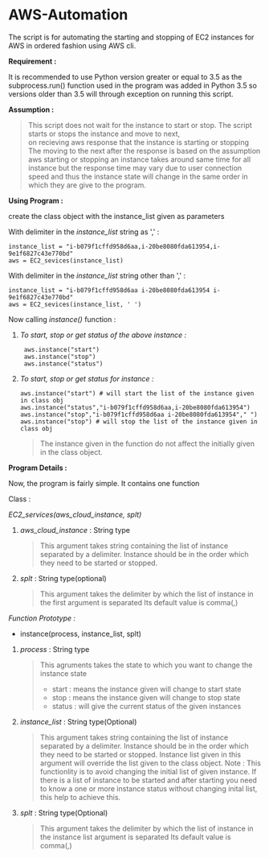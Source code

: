 # AWS-Automation
The script is for automating the starting and stopping of EC2 instances for AWS in ordered fashion using AWS cli.

**Requirement :**

It is recommended to use Python version greater or equal to 3.5 as the 
subprocess.run() function used in the program was added in Python 3.5 
so versions older than 3.5 will through exception on running this script.

**Assumption :**

> This script does not wait for the instance to start or stop.
> The script starts or stops the instance and move to next,  
> on recieving aws response that the instance is starting or stopping
> The moving to the next after the response is based on the assumption
> aws starting or stopping an instance takes around same time for all
> instance but the response time may vary due to user connection speed
> and thus the instance state will change in the same order
> in which they are give to the program. 

**Using Program :**

create the class object with the instance_list given as parameters

With delimiter in the _instance_list_ string as ',' : 
  ```
  instance_list = "i-b079f1cffd958d6aa,i-20be8080fda613954,i-9e1f6827c43e770bd"
  aws = EC2_sevices(instance_list)
  ```
With delimiter in the _instance_list_ string other than ',' : 
  ```
  instance_list = "i-b079f1cffd958d6aa i-20be8080fda613954 i-9e1f6827c43e770bd"
  aws = EC2_sevices(instance_list, ' ')
  ``` 
Now calling _instance()_ function :

1. _To start, stop or get status of the above instance :_
    ```
     aws.instance("start")
     aws.instance("stop")
     aws.instance("status")
     ```
2. _To start, stop or get status for instance :_
    ``` 
    aws.instance("start") # will start the list of the instance given in class obj
    aws.instance("status","i-b079f1cffd958d6aa,i-20be8080fda613954")
    aws.instance("stop","i-b079f1cffd958d6aa i-20be8080fda613954"," ")
    aws.instance("stop") # will stop the list of the instance given in class obj
    ```
    > The instance given in the function do not affect the initially given
    > in the class object.

**Program Details :**

Now, the program is fairly simple. It contains one function

Class :

*EC2_services(aws_cloud_instance, splt)*

1. _aws_cloud_instance_ : String type
   > This argument takes string containing the list of instance 
   > separated by a delimiter. Instance should be in 
   > the order which they need to be started or stopped.
2. _splt_ : String type(optional)
   > This argument takes the delimiter by which the list of
   > instance in the first argument is separated
   > Its default value is comma(,)

*Function Prototype :*

- instance(process, instance_list, splt)

1. _process_ : String type
   > This agruments takes the state to which you want to change the instance state
   >  - start : means the instance given will change to start state 
   >  - stop : means the instance given will change to stop state
   >  - status : will give the current status of the given instances

2. _instance_list_ : String type(Optional)
   > This argument takes string containing the list of instance 
   > separated by a delimiter. Instance should be in the order
   > which they need to be started or stopped. Instance list given 
   > in this argument will override the list given to the class
   > object. 
   > Note : This functionlity is to avoid changing the initial list
   >        of given instance. If there is a list of instance to be 
   >        started and after starting you need to know a one or more
   >        instance status without changing inital list, this help to
   >        achieve this.
3. _splt_ : String type(Optional)
   > This argument takes the delimiter by which the list of
   > instance in the instance list argument is separated
   > Its default value is comma(,) 
